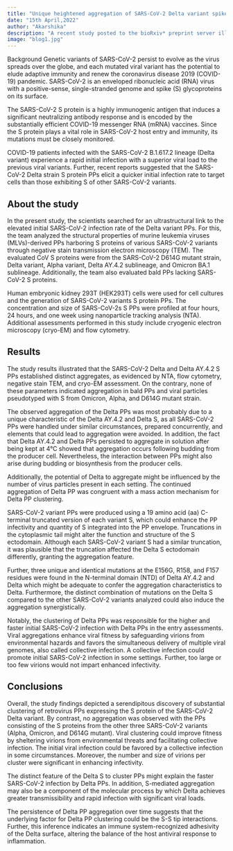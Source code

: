 ```yaml
---
title: "Unique heightened aggregation of SARS-CoV-2 Delta variant spike pseudotyped particles."
date: "15th April,2022"
author: "Akarshika"
description: "A recent study posted to the bioRxiv* preprint server illustrated the enhanced distinct clustering of pseudotyped particles (PPs) expressing the severe acute respiratory syndrome coronavirus 2 (SARS-CoV-2) Delta variant."
image: "blog1.jpg"
---
```


Background Genetic variants of SARS-CoV-2 persist to evolve as the virus spreads over the globe, and each mutated viral variant has the potential to elude adaptive immunity and renew the coronavirus disease 2019 (COVID-19) pandemic. SARS-CoV-2 is an enveloped ribonucleic acid (RNA) virus with a positive-sense, single-stranded genome and spike (S) glycoproteins on its surface.

The SARS-CoV-2 S protein is a highly immunogenic antigen that induces a significant neutralizing antibody response and is encoded by the substantially efficient COVID-19 messenger RNA (mRNA) vaccines. Since the S protein plays a vital role in SARS-CoV-2 host entry and immunity, its mutations must be closely monitored.

COVID-19 patients infected with the SARS-CoV-2 B.1.617.2 lineage (Delta variant) experience a rapid initial infection with a superior viral load to the previous viral variants. Further, recent reports suggested that the SARS-CoV-2 Delta strain S protein PPs elicit a quicker initial infection rate to target cells than those exhibiting S of other SARS-CoV-2 variants.

## About the study
In the present study, the scientists searched for an ultrastructural link to the elevated initial SARS-CoV-2 infection rate of the Delta variant PPs. For this, the team analyzed the structural properties of murine leukemia viruses (MLVs)-derived PPs harboring S proteins of various SARS-CoV-2 variants through negative stain transmission electron microscopy (TEM). The evaluated CoV S proteins were from the SARS-CoV-2 D614G mutant strain, Delta variant, Alpha variant, Delta AY.4.2 sublineage, and Omicron BA.1 sublineage. Additionally, the team also evaluated bald PPs lacking SARS-CoV-2 S proteins.

Human embryonic kidney 293T (HEK293T) cells were used for cell cultures and the generation of SARS-CoV-2 variants S protein PPs. The concentration and size of SARS-CoV-2s S PPs were profiled at four hours, 24 hours, and one week using nanoparticle tracking analysis (NTA). Additional assessments performed in this study include cryogenic electron microscopy (cryo-EM) and flow cytometry.


## Results
The study results illustrated that the SARS-CoV-2 Delta and Delta AY.4.2 S PPs established distinct aggregates, as evidenced by NTA, flow cytometry, negative stain TEM, and cryo-EM assessment. On the contrary, none of these parameters indicated aggregation in bald PPs and viral particles pseudotyped with S from Omicron, Alpha, and D614G mutant strain.

The observed aggregation of the Delta PPs was most probably due to a unique characteristic of the Delta AY.4.2 and Delta S, as all SARS-CoV-2 PPs were handled under similar circumstances, prepared concurrently, and elements that could lead to aggregation were avoided. In addition, the fact that Delta AY.4.2 and Delta PPs persisted to aggregate in solution after being kept at 4°C showed that aggregation occurs following budding from the producer cell. Nevertheless, the interaction between PPs might also arise during budding or biosynthesis from the producer cells.

Additionally, the potential of Delta to aggregate might be influenced by the number of virus particles present in each setting. The continued aggregation of Delta PP was congruent with a mass action mechanism for Delta PP clustering.

SARS-CoV-2 variant PPs were produced using a 19 amino acid (aa) C-terminal truncated version of each variant S, which could enhance the PP infectivity and quantity of S integrated into the PP envelope. Truncations in the cytoplasmic tail might alter the function and structure of the S ectodomain. Although each SARS-CoV-2 variant S had a similar truncation, it was plausible that the truncation affected the Delta S ectodomain differently, granting the aggregation feature.

Further, three unique and identical mutations at the E156G, R158, and F157 residues were found in the N-terminal domain (NTD) of Delta AY.4.2 and Delta which might be adequate to confer the aggregation characteristics to Delta. Furthermore, the distinct combination of mutations on the Delta S compared to the other SARS-CoV-2 variants analyzed could also induce the aggregation synergistically.

Notably, the clustering of Delta PPs was responsible for the higher and faster initial SARS-CoV-2 infection with Delta PPs in the entry assessments. Viral aggregations enhance viral fitness by safeguarding virions from environmental hazards and favors the simultaneous delivery of multiple viral genomes, also called collective infection. A collective infection could promote initial SARS-CoV-2 infection in some settings. Further, too large or too few virions would not impart enhanced infectivity.

## Conclusions
Overall, the study findings depicted a serendipitous discovery of substantial clustering of retrovirus PPs expressing the S protein of the SARS-CoV-2 Delta variant. By contrast, no aggregation was observed with the PPs consisting of the S proteins from the other three SARS-CoV-2 variants (Alpha, Omicron, and D614G mutant). Viral clustering could improve fitness by sheltering virions from environmental threats and facilitating collective infection. The initial viral infection could be favored by a collective infection in some circumstances. Moreover, the number and size of virions per cluster were significant in enhancing infectivity.

The distinct feature of the Delta S to cluster PPs might explain the faster SARS-CoV-2 infection by Delta PPs. In addition, S-mediated aggregation may also be a component of the molecular process by which Delta achieves greater transmissibility and rapid infection with significant viral loads.

The persistence of Delta PP aggregation over time suggests that the underlying factor for Delta PP clustering could be the S-S tip interactions. Further, this inference indicates an immune system-recognized adhesivity of the Delta surface, altering the balance of the host antiviral response to inflammation.